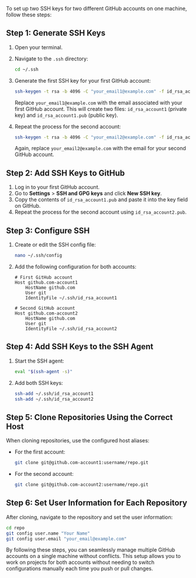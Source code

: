 To set up two SSH keys for two different GitHub accounts on one machine, follow these steps:

## Step 1: Generate SSH Keys

1. Open your terminal.
2. Navigate to the `.ssh` directory:
   ```bash
   cd ~/.ssh
   ```

3. Generate the first SSH key for your first GitHub account:
   ```bash
   ssh-keygen -t rsa -b 4096 -C "your_email1@example.com" -f id_rsa_account1
   ```
   Replace `your_email1@example.com` with the email associated with your first GitHub account. This will create two files: `id_rsa_account1` (private key) and `id_rsa_account1.pub` (public key).

4. Repeat the process for the second account:
   ```bash
   ssh-keygen -t rsa -b 4096 -C "your_email2@example.com" -f id_rsa_account2
   ```
   Again, replace `your_email2@example.com` with the email for your second GitHub account.

## Step 2: Add SSH Keys to GitHub

1. Log in to your first GitHub account.
2. Go to **Settings** > **SSH and GPG keys** and click **New SSH key**.
3. Copy the contents of `id_rsa_account1.pub` and paste it into the key field on GitHub.
4. Repeat the process for the second account using `id_rsa_account2.pub`.

## Step 3: Configure SSH

1. Create or edit the SSH config file:
   ```bash
   nano ~/.ssh/config
   ```

2. Add the following configuration for both accounts:
   ```plaintext
   # First GitHub account
   Host github.com-account1
       HostName github.com
       User git
       IdentityFile ~/.ssh/id_rsa_account1

   # Second GitHub account
   Host github.com-account2
       HostName github.com
       User git
       IdentityFile ~/.ssh/id_rsa_account2
   ```

## Step 4: Add SSH Keys to the SSH Agent

1. Start the SSH agent:
   ```bash
   eval "$(ssh-agent -s)"
   ```

2. Add both SSH keys:
   ```bash
   ssh-add ~/.ssh/id_rsa_account1
   ssh-add ~/.ssh/id_rsa_account2
   ```

## Step 5: Clone Repositories Using the Correct Host

When cloning repositories, use the configured host aliases:
- For the first account:
  ```bash
  git clone git@github.com-account1:username/repo.git
  ```

- For the second account:
  ```bash
  git clone git@github.com-account2:username/repo.git
  ```

## Step 6: Set User Information for Each Repository

After cloning, navigate to the repository and set the user information:
```bash
cd repo
git config user.name "Your Name"
git config user.email "your_email@example.com"
```

By following these steps, you can seamlessly manage multiple GitHub accounts on a single machine without conflicts. This setup allows you to work on projects for both accounts without needing to switch configurations manually each time you push or pull changes.
